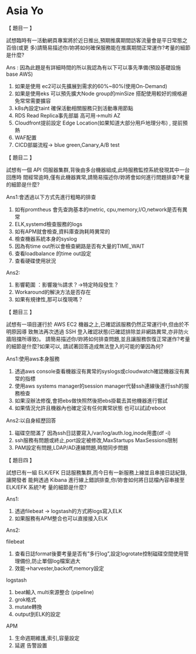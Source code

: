 # Asia Yo

【 題目一 】

試想臨時有一活動網頁專案將於近日推出,預期推廣期間訪客流量會是平日常態之百倍(或更
多)請簡易描述你/妳將如何確保服務能在推廣期間正常運作?考量的細節是什麼?

Ans : 因為此題是有詳細時間的所以我認為有以下可以事先準備(預設基礎設施 base AWS)

1. 如果是使用 ec2可以先擴展到需求的60%~80%(使用On-Demand)
2. 如果是使用eks 可以預先擴大Node group的minSize 搭配使用較好的規格避免常常需要擴容
3. k8s內設定taint 確保活動相關服務只到活動專用節點
4. RDS Read Replica事先部屬  高可用→multi AZ
5. Cloudfront提前設定  Edge Location(如果知道大部分用戶地理分布) , 提前預熱
6. WAF配置
7. CICD部屬流程→ blue green,Canary,A/B test

【 題目二 】

試想有一個 API 伺服器集群,背後由多台機器組成,此時服務監控系統發現其中一台回應時
間經常逾時,僅有此機器異常,請簡易描述你/妳將會如何進行問題排查?考量的細節是什麼?

Ans1:會透過以下方式先進行粗略的排查

1. 如有promtheus 會先查詢基本的metric, cpu,memory,I/O,network是否有異常
2. ELK,systemd檢查服務的logs
3. 如有APM就會檢查,資料庫查詢耗時異常的
4. 檢查機器系統本身的syslog
5. 因為有time out所以會檢查網路是否有大量的TIME_WAIT
6. 查看loadbalance 的time out設定
7. 查看硬碟使用狀況

Ans2:

1. 影響範圍 ：影響幾％請求？→特定時段發生？
2. Workaround的解決方法是否存在
3. 如果有規律性,那可以復現嗎？

【 題目三 】

試想有一項目運行於 AWS EC2 機器之上,已確認該服務仍然正常運行中,但由於不明原因導
致無法再次透過 SSH 登入確認狀態(已確認排除並非網路異常,亦非防火牆阻擋所導致)。
請簡易描述你/妳將如何排查問題,並且讓服務恢復正常運作?考量的細節是什麼?如果可以,
請試著回答造成無法登入的可能的肇因為何?

Ans1:使用aws本身服務

1. 透過aws console查看機器沒有異常的syslogs或cloudwatch確認機器沒有異常的指標
2. 使用aws systems manager的session manager代替ssh連線後進行ssh的服務檢查
3. 如果沒辦法修復,會把ebs做快照然後把ebs掛載去其他機器進行嘗試
4. 如果情況允許且機器內也確定沒有任何異常狀態 也可以試試reboot

Ans2:以自身經歷回答

1. 磁碟空間滿了 因為ssh日誌要寫入/var/log/auth.log,inode用盡(df -i)
2. ssh服務有問題或終止,port設定被修改,MaxStartups MaxSessions限制
3. PAM設定有問題,LDAP/AD連線問題,時間同步問題

【 題目四 】

試想已有一組 ELK/EFK 日誌服務集群,而今日有一新服務上線並且串接日誌紀錄,讓開發者
能夠透過 Kibana 進行線上錯誤排查,你/妳會如何將日誌檔內容串接至 ELK/EFK 系統?考
量的細節是什麼?

Ans1: 

1. 透過filebeat → logstash的方式將logs寫入ELK
2. 如果服務有APM整合也可以直接接入ELK

Ans2:

filebeat 

1. 查看日誌format後要考量是否有”多行log”,設定logrotate控制磁碟空間使用管理備份,防止單個log檔案過大
2. 效能→harvester,backoff,memory設定

logstash

1. beat輸入 multi來源整合 (pipeline)
2. grok格式
3. mutate轉換
4. output到ELK的設定

APM

1. 生命週期維護,索引,容量設定
2. 延遲 告警設置